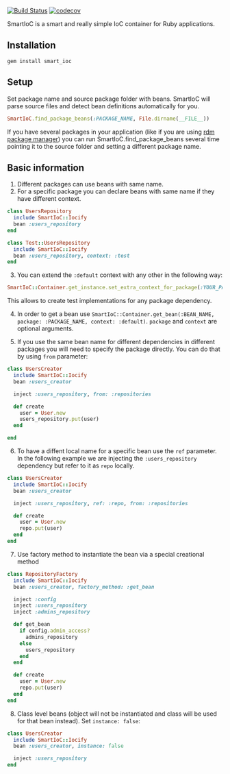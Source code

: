 [![Build Status](https://travis-ci.org/ddd-ruby/smart_ioc.png)](https://travis-ci.org/ddd-ruby/smart_ioc) [![codecov](https://codecov.io/gh/ddd-ruby/smart_ioc/branch/master/graph/badge.svg)](https://codecov.io/gh/ddd-ruby/smart_ioc)


SmartIoC is a smart and really simple IoC container for Ruby applications.

## Installation
`gem install smart_ioc`

## Setup
   Set package name and source package folder with beans. SmartIoC will parse source files and detect bean definitions automatically for you.

```ruby
SmartIoC.find_package_beans(:PACKAGE_NAME, File.dirname(__FILE__))
```

If you have several packages in your application (like if you are using [rdm package manager](https://github.com/droidlabs/rdm)) you can run SmartIoC.find_package_beans several time pointing it to the source folder and setting a different package name.

## Basic information
1. Different packages can use beans with same name.
2. For a specific package you can declare beans with same name if they have different context.

```ruby
class UsersRepository
  include SmartIoC::Iocify
  bean :users_repository
end

class Test::UsersRepository
  include SmartIoC::Iocify
  bean :users_repository, context: :test
end
```

3. You can extend the `:default` context with any other in the following way:

```ruby
SmartIoC::Container.get_instance.set_extra_context_for_package(:YOUR_PACKAGE_NAME, :test)
```

This allows to create test implementations for any package dependency.

4. In order to get a bean use `SmartIoC::Container.get_bean(:BEAN_NAME, package: :PACKAGE_NAME, context: :default)`. `package` and `context` are optional arguments.

5. If you use the same bean name for different dependencies in different packages you will need to specify the  package directly. You can do that by using `from` parameter:

```ruby
class UsersCreator
  include SmartIoC::Iocify
  bean :users_creator

  inject :users_repository, from: :repositories

  def create
    user = User.new
    users_repository.put(user)
  end

end
```

6. To have a diffent local name for a specific bean use the `ref` parameter.
In the following example we are injecting the `:users_repository` dependency but refer to it as `repo` locally.

```ruby
class UsersCreator
  include SmartIoC::Iocify
  bean :users_creator

  inject :users_repository, ref: :repo, from: :repositories

  def create
    user = User.new
    repo.put(user)
  end
end
```

7. Use factory method to instantiate the bean via a special creational method

```ruby
class RepositoryFactory
  include SmartIoC::Iocify
  bean :users_creator, factory_method: :get_bean

  inject :config
  inject :users_repository
  inject :admins_repository

  def get_bean
    if config.admin_access?
      admins_repository
    else
      users_repository
    end
  end

  def create
    user = User.new
    repo.put(user)
  end
end
```

8. Class level beans (object will not be instantiated and class will be used for that bean instead). Set `instance: false`:

```ruby
class UsersCreator
  include SmartIoC::Iocify
  bean :users_creator, instance: false

  inject :users_repository
end
```
